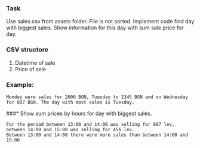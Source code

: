 ### Task
Use sales.csv from assets folder. File is not sorted. Implement code find day with biggest sales. Show information for this day with sum sale price for day.
### CSV structore

1. Datetime of sale
2. Price of sele
### Example:
```
Mondey were sales for 2000 BGN, Tuesday to 2345 BGN and on Wednesday for 897 BGN. The day with most sales is Tuesday.
```
###*
Show sum prices by hours for day with biggest sales.

```
For the period between 13:00 and 14:00 was selling for 897 lev, between 14:00 and 15:00 was selling for 456 lev.
Between 13:00 and 14:00 there were more sales than between 14:00 and 15:00
```
